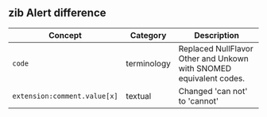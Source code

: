 ## zib Alert difference

| Concept         | Category          | Description                             | 
|-----------------|-------------------|-----------------------------------------|
|`code` | terminology | Replaced NullFlavor Other and Unkown with SNOMED equivalent codes. |
|`extension:comment.value[x]`| textual |  Changed  'can not' to 'cannot' | 